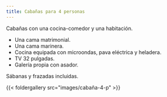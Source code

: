 ```yaml
---
title: Cabañas para 4 personas
---
```


Cabañas con una cocina-comedor y una habitación.

* Una cama matrimonial.
* Una cama marinera.   
* Cocina equipada con microondas, pava eléctrica y heladera. 
* TV 32 pulgadas. 
* Galería propia con asador. 

Sábanas y frazadas incluidas. 


{{< foldergallery src="images/cabaña-4-p" >}}
